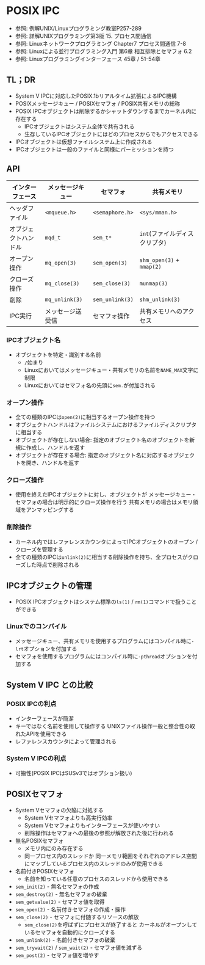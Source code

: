 # POSIX IPC
- 参照: 例解UNIX/Linuxプログラミング教室P257-289
- 参照: 詳解UNIXプログラミング第3版 15. プロセス間通信
- 参照: Linuxネットワークプログラミング Chapter7 プロセス間通信 7-8
- 参照: Linuxによる並行プログラミング入門 第6章 相互排除とセマフォ 6.2
- 参照: Linuxプログラミングインターフェース 45章 / 51-54章

## TL；DR
- System V IPCに対応したPOSIX.1bリアルタイム拡張によるIPC機構
- POSIXメッセージキュー / POSIXセマフォ / POSIX共有メモリの総称
- POSIX IPCオブジェクトは削除するかシャットダウンするまでカーネル内に存在する
  - IPCオブジェクトはシステム全体で共有される
  - 生存しているIPCオブジェクトにはどのプロセスからでもアクセスできる
- IPCオブジェクトは仮想ファイルシステム上に作成される
- IPCオブジェクトは一般のファイルと同様にパーミッションを持つ

## API

| インターフェース     | メッセージキュー | セマフォ            | 共有メモリ                    |
| -                    | -                | -                   | -                             |
| ヘッダファイル       | `<mqueue.h>`     | `<semaphore.h>`     | `<sys/mman.h>`                |
| オブジェクトハンドル | `mqd_t`          | `sem_t*`            | `int`(ファイルディスクリプタ) |
| オープン操作         | `mq_open(3)`     | `sem_open(3)`       | `shm_open(3)` + `mmap(2)`     |
| クローズ操作         | `mq_close(3)`    | `sem_close(3)`      | `munmap(3)`                   |
| 削除                 | `mq_unlink(3)`   | `sem_unlink(3)`     | `shm_unlink(3)`               |
| IPC実行              | メッセージ送受信 | セマフォ操作        | 共有メモリへのアクセス        |

### IPCオブジェクト名
- オブジェクトを特定・識別する名前
  - `/`始まり
  - Linuxにおいてはメッセージキュー・共有メモリの名前を`NAME_MAX`文字に制限
  - Linuxにおいてはセマフォ名の先頭に`sem.`が付加される

### オープン操作
- 全ての種類のIPCは`open(2)`に相当するオープン操作を持つ
- オブジェクトハンドルはファイルシステムにおけるファイルディスクリプタに相当する
- オブジェクトが存在しない場合: 指定のオブジェクト名のオブジェクトを新規に作成し、ハンドルを返す
- オブジェクトが存在する場合: 指定のオブジェクト名に対応するオブジェクトを開き、ハンドルを返す

### クローズ操作
- 使用を終えたIPCオブジェクトに対し、オブジェクトが
  メッセージキュー・セマフォの場合は明示的にクローズ操作を行う
  共有メモリの場合はメモリ領域をアンマッピングする

### 削除操作
- カーネル内ではレファレンスカウンタによってIPCオブジェクトのオープン / クローズを管理する
- 全ての種類のIPCは`unlink(2)`に相当する削除操作を持ち、全プロセスがクローズした時点で削除される

## IPCオブジェクトの管理
- POSIX IPCオブジェクトはシステム標準の`ls(1)` / `rm(1)`コマンドで扱うことができる

### Linuxでのコンパイル
- メッセージキュー、共有メモリを使用するプログラムにはコンパイル時に`-lrt`オプションを付加する
- セマフォを使用するプログラムにはコンパイル時に`-pthread`オプションを付加する

## System V IPC との比較
### POSIX IPCの利点
- インターフェースが簡潔
- キーではなく名前を使用して操作する
  UNIXファイル操作一般と整合性の取れたAPIを使用できる
- レファレンスカウンタによって管理される

### System V IPCの利点
- 可搬性(POSIX IPCはSUSv3ではオプション扱い)

## POSIXセマフォ
- System Vセマフォの欠陥に対処する
  - System Vセマフォよりも高実行効率
  - System Vセマフォよりもインターフェースが使いやすい
  - 削除操作はセマフォへの最後の参照が解放された後に行われる
- 無名POSIXセマフォ
  - メモリ内にのみ存在する
  - 同一プロセス内のスレッドか
    同一メモリ範囲をそれぞれのアドレス空間にマップしているプロセス内のスレッドのみが使用できる
- 名前付きPOSIXセマフォ
  - 名前を知っている任意のプロセスのスレッドから使用できる
- `sem_init(2)` - 無名セマフォの作成
- `sem_destroy(2)` - 無名セマフォの破棄
- `sem_getvalue(2)` - セマフォ値を取得
- `sem_open(2)` - 名前付きセマフォの作成・操作
- `sem_close(2)` - セマフォに付随するリソースの解放
  - `sem_close(2)`を呼ばずにプロセスが終了すると
    カーネルがオープンしているセマフォを自動的にクローズする
- `sem_unlink(2)` - 名前付きセマフォの破棄
- `sem_trywait(2)` / `sem_wait(2)` - セマフォ値を減ずる
- `sem_post(2)` - セマフォ値を増やす

